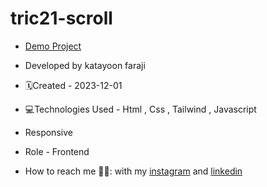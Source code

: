 # tric21-scroll
- [Demo Project](https://katayoon-faraji-web.github.io/tric21-scroll/)

- Developed by katayoon faraji

- 🗓️Created - 2023-12-01

- 💻Technologies Used - Html , Css ,  Tailwind , Javascript

- Responsive
  
- Role - Frontend

- How to reach me 👩🏻: with my [instagram](https://instagram.com/katayoon_faraji_web) and [linkedin](https://www.linkedin.com/in/katayoon-faraji-web-3b722b207r)
